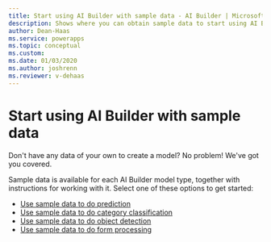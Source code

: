 ```yaml
---
title: Start using AI Builder with sample data - AI Builder | Microsoft Docs
description: Shows where you can obtain sample data to start using AI Builder.
author: Dean-Haas
ms.service: powerapps
ms.topic: conceptual
ms.custom: 
ms.date: 01/03/2020
ms.author: joshrenn
ms.reviewer: v-dehaas
---
```


# Start using AI Builder with sample data

Don't have any data of your own to create a model? No problem! We've got you covered.

<!--Via Writing Style Guide, you need to have at least two H2s, or don't have any.-->

Sample data is available for each<!--Should this be "for most AI Builder model types"? Since entity extraction doesn't seem to have any.--> AI Builder model type, together with instructions for working with it. Select one of these options to get started:
<!--For this list I followed the H1s of the individual articles ("Use sample data to do ____" rather than "for ____") because I kind of liked how it sounded. I can't explain it.-->
- [Use sample data to do prediction](prediction-sample-data.md)
- [Use sample data to do category classification](text-classification-sample-data.md)
- [Use sample data to do object detection](object-detection-sample-data.md)
- [Use sample data to do form processing](form-processing-sample-data.md)
